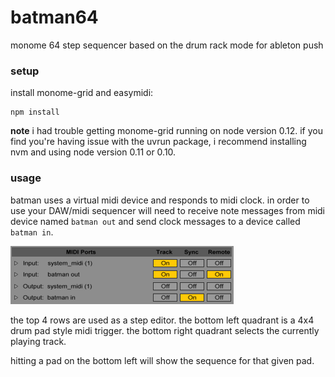 # batman64
monome 64 step sequencer based on the drum rack mode for ableton push

### setup

install monome-grid and easymidi:

```
npm install
```

**note** i had trouble getting monome-grid running on node version 0.12. if you find you're having issue with the uvrun package, i recommend installing nvm and using node version 0.11 or 0.10.

### usage

batman uses a virtual midi device and responds to midi clock. in order to use your DAW/midi sequencer will need to receive note messages from midi device named `batman out` and send clock messages to a device called `batman in`.

![midi_setup](/midi_setup.png?raw=true "midi_setup")

the top 4 rows are used as a step editor.
the bottom left quadrant is a 4x4 drum pad style midi trigger.
the bottom right quadrant selects the currently playing track.

hitting a pad on the bottom left will show the sequence for that given pad.

